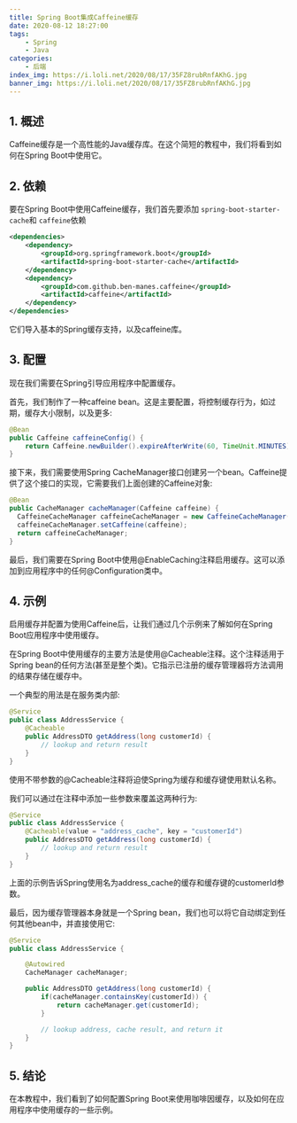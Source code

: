 ```yaml
---
title: Spring Boot集成Caffeine缓存
date: 2020-08-12 18:27:00
tags:
    - Spring
    - Java
categories:
    - 后端
index_img: https://i.loli.net/2020/08/17/35FZ8rubRnfAKhG.jpg
banner_img: https://i.loli.net/2020/08/17/35FZ8rubRnfAKhG.jpg
---
```


## 1. 概述
Caffeine缓存是一个高性能的Java缓存库。在这个简短的教程中，我们将看到如何在Spring Boot中使用它。

## 2. 依赖

要在Spring Boot中使用Caffeine缓存，我们首先要添加 `spring-boot-starter-cache`和 `caffeine`依赖

```xml
<dependencies>
    <dependency>
        <groupId>org.springframework.boot</groupId>
        <artifactId>spring-boot-starter-cache</artifactId>
    </dependency>
    <dependency>
        <groupId>com.github.ben-manes.caffeine</groupId>
        <artifactId>caffeine</artifactId>
    </dependency>
</dependencies>
```

它们导入基本的Spring缓存支持，以及caffeine库。

## 3. 配置
现在我们需要在Spring引导应用程序中配置缓存。

首先，我们制作了一种caffeine bean。这是主要配置，将控制缓存行为，如过期，缓存大小限制，以及更多:

```java
@Bean
public Caffeine caffeineConfig() {
    return Caffeine.newBuilder().expireAfterWrite(60, TimeUnit.MINUTES);
}
```

接下来，我们需要使用Spring CacheManager接口创建另一个bean。Caffeine提供了这个接口的实现，它需要我们上面创建的Caffeine对象:

```java
@Bean
public CacheManager cacheManager(Caffeine caffeine) {
  CaffeineCacheManager caffeineCacheManager = new CaffeineCacheManager();
  caffeineCacheManager.setCaffeine(caffeine);
  return caffeineCacheManager;
}
```

最后，我们需要在Spring Boot中使用@EnableCaching注释启用缓存。这可以添加到应用程序中的任何@Configuration类中。

## 4. 示例
启用缓存并配置为使用Caffeine后，让我们通过几个示例来了解如何在Spring Boot应用程序中使用缓存。

在Spring Boot中使用缓存的主要方法是使用@Cacheable注释。这个注释适用于Spring bean的任何方法(甚至是整个类)。它指示已注册的缓存管理器将方法调用的结果存储在缓存中。

一个典型的用法是在服务类内部:

```java
@Service
public class AddressService {
    @Cacheable
    public AddressDTO getAddress(long customerId) {
        // lookup and return result
    }
}
```

使用不带参数的@Cacheable注释将迫使Spring为缓存和缓存键使用默认名称。

我们可以通过在注释中添加一些参数来覆盖这两种行为:

```java
@Service
public class AddressService {
    @Cacheable(value = "address_cache", key = "customerId")
    public AddressDTO getAddress(long customerId) {
        // lookup and return result
    }
}
```

上面的示例告诉Spring使用名为address_cache的缓存和缓存键的customerId参数。

最后，因为缓存管理器本身就是一个Spring bean，我们也可以将它自动绑定到任何其他bean中，并直接使用它:

```java
@Service
public class AddressService {

    @Autowired
    CacheManager cacheManager;

    public AddressDTO getAddress(long customerId) {
        if(cacheManager.containsKey(customerId)) {
            return cacheManager.get(customerId);
        }

        // lookup address, cache result, and return it
    }
}
```

## 5. 结论

在本教程中，我们看到了如何配置Spring Boot来使用咖啡因缓存，以及如何在应用程序中使用缓存的一些示例。
